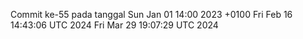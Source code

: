 Commit ke-55 pada tanggal Sun Jan 01 14:00 2023 +0100
Fri Feb 16 14:43:06 UTC 2024
Fri Mar 29 19:07:29 UTC 2024
